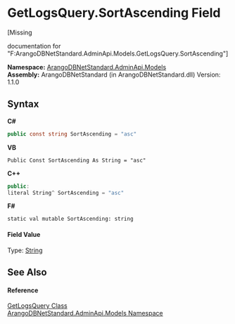 # GetLogsQuery.SortAscending Field
 

\[Missing <summary> documentation for "F:ArangoDBNetStandard.AdminApi.Models.GetLogsQuery.SortAscending"\]

**Namespace:**&nbsp;<a href="09a5369e-c1cb-35e0-2a36-7817d39ab37d">ArangoDBNetStandard.AdminApi.Models</a><br />**Assembly:**&nbsp;ArangoDBNetStandard (in ArangoDBNetStandard.dll) Version: 1.1.0

## Syntax

**C#**<br />
``` C#
public const string SortAscending = "asc"
```

**VB**<br />
``` VB
Public Const SortAscending As String = "asc"
```

**C++**<br />
``` C++
public:
literal String^ SortAscending = "asc"
```

**F#**<br />
``` F#
static val mutable SortAscending: string
```


#### Field Value
Type: <a href="https://docs.microsoft.com/dotnet/api/system.string" target="_blank" rel="noopener noreferrer">String</a>

## See Also


#### Reference
<a href="72b81dde-8a25-2d18-d0c0-e93fb69c2969">GetLogsQuery Class</a><br /><a href="09a5369e-c1cb-35e0-2a36-7817d39ab37d">ArangoDBNetStandard.AdminApi.Models Namespace</a><br />